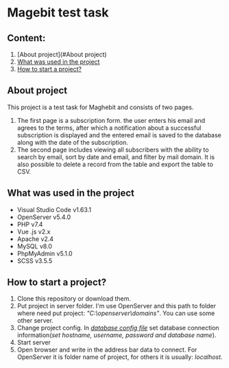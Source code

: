 # **Magebit test task**

## Content:
  1. [About project](#About project)
  2. [What was used in the project](https://github.com/Kythadrin/magebit/README.md#L13)
  3. [How to start a project?](https://github.com/Kythadrin/magebit/README.md#L23)

## About project
  This project is a test task for Maghebit and consists of two pages.
  1. The first page is a subscription form. the user enters his email and agrees to the terms, after which a notification about a successful subscription is displayed and the entered email is saved to the database along with the date of the subscription.
  2. The second page includes viewing all subscribers with the ability to search by email, sort by date and email, and filter by mail domain. It is also possible to delete a record from the table and export the table to CSV.

## What was used in the project
  - Visual Studio Code v1.63.1
  - OpenServer v5.4.0
  - PHP v7.4
  - Vue .js v2.x
  - Apache v2.4
  - MySQL v8.0
  - PhpMyAdmin v5.1.0
  - SCSS v3.5.5
 
## How to start a project?
  1. Clone this repository or download them.
  2. Put project in server folder. I'm use OpenServer and this path to folder where need put project: *"C:\openserver\domains\"*. You can use some other server.
  3. Change project config. In *[database config file](https://github.com/Kythadrin/magebit/blob/79372f8631c03dc3df90832c38f85f3d8008f65f/conf/Database.php#L5)* set database connection information(*set hostname, username, password and database name*).
  4. Start server
  5. Open browser and write in the address bar data to connect. For OpenServer it is folder name of project, for others it is usually: *localhost*.
